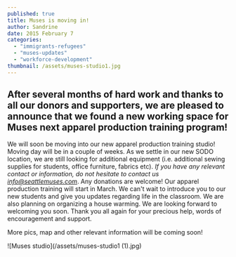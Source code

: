 ```yaml
---
published: true
title: Muses is moving in!
author: Sandrine
date: 2015 February 7
categories:
  - "immigrants-refugees"
  - "muses-updates"
  - "workforce-development"
thumbnail: /assets/muses-studio1.jpg
---
```

## After several months of hard work and thanks to all our donors and supporters, we are pleased to announce that we found a new working space for Muses next apparel production training program!

We will soon be moving into our new apparel production training studio! Moving day will be in a couple of weeks. As we settle in our new SODO location, we are still looking for additional equipment (i.e. additional sewing supplies for students, office furniture, fabrics etc). *If you have any relevant contact or information, do not hesitate to contact us info@seattlemuses.com*. Any donations are welcome! Our apparel production training will start in March. We can't wait to introduce you to our new students and give you updates regarding life in the classroom. We are also planning on organizing a house warming. We are looking forward to welcoming you soon. Thank you all again for your precious help, words of encouragement and support.

More pics, map and other relevant information will be coming soon!

![Muses studio](/assets/muses-studio1 (1).jpg)